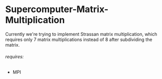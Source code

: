 Supercomputer-Matrix-Multiplication
===================================

Currently we're trying to implement Strassan matrix multiplication, which requires only 7 matrix multiplications instead of 8 after subdividing the matrix.

<h6>requires:</h6>

<ul>
	<li>MPI</li>
</ul>